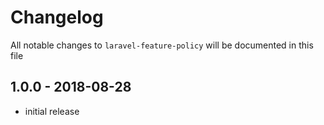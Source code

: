 # Changelog

All notable changes to `laravel-feature-policy` will be documented in this file

## 1.0.0 - 2018-08-28

- initial release
